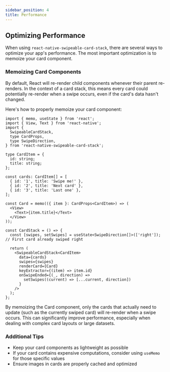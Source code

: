 ```yaml
---
sidebar_position: 4
title: Performance
---
```


## Optimizing Performance

When using `react-native-swipeable-card-stack`, there are several ways to optimize your app's performance. The most important optimization is to memoize your card component.

### Memoizing Card Components

By default, React will re-render child components whenever their parent re-renders. In the context of a card stack, this means every card could potentially re-render when a swipe occurs, even if the card's data hasn't changed.

Here's how to properly memoize your card component:

```tsx
import { memo, useState } from 'react';
import { View, Text } from 'react-native';
import {
  SwipeableCardStack,
  type CardProps,
  type SwipeDirection,
} from 'react-native-swipeable-card-stack';

type CardItem = {
  id: string;
  title: string;
};

const cards: CardItem[] = [
  { id: '1', title: 'Swipe me!' },
  { id: '2', title: 'Next card' },
  { id: '3', title: 'Last one' },
];

const Card = memo(({ item }: CardProps<CardItem>) => (
  <View>
    <Text>{item.title}</Text>
  </View>
));

const CardStack = () => {
  const [swipes, setSwipes] = useState<SwipeDirection[]>(['right']); // First card already swiped right

  return (
    <SwipeableCardStack<CardItem>
      data={cards}
      swipes={swipes}
      renderCard={Card}
      keyExtractor={(item) => item.id}
      onSwipeEnded={(_, direction) =>
        setSwipes((current) => [...current, direction])
      }
    />
  );
};
```

By memoizing the Card component, only the cards that actually need to update (such as the currently swiped card) will re-render when a swipe occurs. This can significantly improve performance, especially when dealing with complex card layouts or large datasets.

### Additional Tips

- Keep your card components as lightweight as possible
- If your card contains expensive computations, consider using `useMemo` for those specific values
- Ensure images in cards are properly cached and optimized
